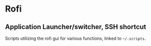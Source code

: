 # Rofi

## Application Launcher/switcher, SSH shortcut

Scripts utilizing the rofi gui for various functions, linked to `~/.scripts`. 